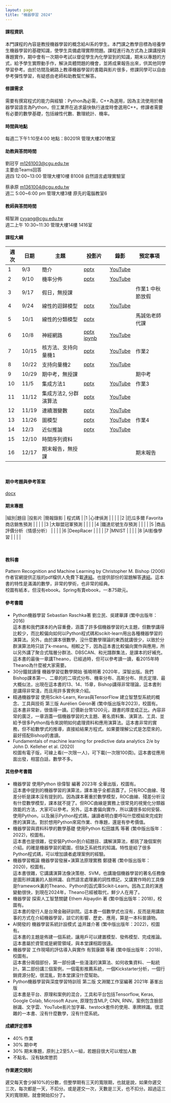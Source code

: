 ```yaml
---
layout: page
title: "機器學習 2024"
---
```

<!--AI2009-63655-->

#### 課程資訊
本門課程的內容是教授機器學習的概念給AI系的學生。本門課之教學目標為培養學生機器學習的基礎知識，使學生具備處理實際問題。課程進行為方式為上課講授與專題實作，期中會有一次期中考試以督促學生內化學習到的知識，期末以專題的方式，給予學生實際動手作，解決具體問題的機會，並將成果報告出來，供其他同學學習參考。由於坊間及網路上教導機器學習的書籍與影片很多，修課同學可以自由參考彈性學習，有疑惑由老師和助教幫忙解答。

#### 修課需求
需要有撰寫程式的能力與經驗：Python為必需，C++為選用，因為主流使用於機器學習語言為Python，但工業界在追求最快執行速度時會選用C++。修課者需要有必要的數學基礎，包括線性代數、數理統計、機率。

#### 時間與地點
每週二下午1:10至4:00 地點：B0201R 管理大樓201教室<br/>

#### 助教與答問時間
劉冠亨 m1261003@cgu.edu.tw<br/>
主要由Teams回答<br/>
週四 12:00~13:00 管理大樓10樓 B1008 自然語言處理實驗室<br/>

蔡承原 m1361004@cgu.edu.tw<br/>
週二 5:00~6:00 pm 管理大樓3樓 原先的電腦教室6  <br/>

#### 教師與答問時間
楊智淵 cyyang@cgu.edu.tw <br/>
週二上午 10:30~11:30 管理大樓14樓 1416室<br/>

#### 課程大綱

|週次|日期  |主題                       |投影片     |錄影         | 預定事項 |
|--- |---   |---                        |---         |---         |---       |
|1   |9/3   | 簡介                      | [pptx](https://www.dropbox.com/scl/fi/b02sm1q66wsf1ckr6fl9b/01.pptx?rlkey=fbh0aym0kmein5kh4sv9paoay&dl=0)           | [YouTube](https://youtu.be/4qVlixSXXBk)           |          |
|2   |9/10  | 機率分佈                  | [pptx](https://www.dropbox.com/scl/fi/dd2duyz0um7mdw6a3kpim/02.pptx?rlkey=gl6xzpko69mxks4ygqw3rmerb&dl=0)           | [YouTube](https://youtu.be/yUKJRTU0Te0)           |          |
|3   |9/17  | 假日，無授課              |            |            |作業1 中秋節放假|
|4   |9/24  | 線性的迴歸模型            | [pptx](https://www.dropbox.com/scl/fi/enyxgfpuebwpo9asecw4h/03.pptx?rlkey=qucuj7ubpmij9t5fyn99f22iz&dl=0)          | [YouTube](https://youtu.be/qhueEuHDxW8)           |         |
|5   |10/1  | 線性的分類模型             |[pptx](https://www.dropbox.com/scl/fi/lnwugoepr7h7znct8njcn/04.pptx?rlkey=ttcvsdoyadkun5o8ke0m38lfi&dl=0)          |                                                   |馬誠佑老師代課 |
|6   |10/8  | 神經網路                  | [pptx](https://www.dropbox.com/scl/fi/go1a6vikqcplsfckp5pf3/05.pptx?rlkey=i21ny1j5184v4shqs7k2jp9nn&dl=0) [ipynb](https://pytorch.org/tutorials/_downloads/4e865243430a47a00d551ca0579a6f6c/cifar10_tutorial.ipynb)                                                     | [YouTube](https://youtu.be/cGGlSlaq4kQ)          |     |
|7   |10/15 | 核方法、支持向量機1       | [pptx](https://www.dropbox.com/scl/fi/ctrbzjknfzoyn43hj1z7i/06.pptx?rlkey=7ntxjqhwdjg5xiurdvnyy0stt&dl=0)           | [YouTube](https://youtu.be/YVgX8fMr7FI)           |作業2      |
|8   |10/22 | 支持向量機2               | [pptx](https://www.dropbox.com/scl/fi/soo5bj6z9zqa5qvcw0fvz/07.pptx?rlkey=yeeqzosx1p7x1xbhr06q452h9&dl=0)          | [YouTube](https://youtu.be/2tT8xO9x2yQ)           |          |
|9   |10/29 | 期中考，無授課            |            |            |期中考    |
|10  |11/5  | 集成方法1                 |[pptx](https://changgunguniversity-my.sharepoint.com/:p:/g/personal/d000019097_cgu_edu_tw/EbAxe8h0YZNFsp8-Ymgr6doBg_4da9cH1BKZ7BYo8GYzHw?e=tkU9br)            | [YouTube](https://youtu.be/IiMsNQU0QzA)           |作業3     |
|11  |11/12 | 集成方法2, 分群演算法      | [pptx](https://changgunguniversity-my.sharepoint.com/:p:/g/personal/d000019097_cgu_edu_tw/EQtaC4XhEa9IsAb5xQm2jfMB3kY2FhrjKh9-NuqIn7e2_Q?e=bwHqD5)           | [YouTube](https://youtu.be/c8AS5Gc6Y38)           |          |
|12  |11/19 | 連續潛變數                | [pptx](https://changgunguniversity-my.sharepoint.com/:p:/g/personal/d000019097_cgu_edu_tw/ERowLX52ZPhKpyoSNiiJZR0BGhWXexoTg5IbufcC63xMmQ?e=0yQGMg)           | [YouTube](https://youtu.be/oxenyT_F7EU)           |          |
|13  |11/26 | 圖模型                    | [pptx](https://changgunguniversity-my.sharepoint.com/:p:/g/personal/d000019097_cgu_edu_tw/Ec8Lo0a-A6xFu91XiTNtyFIBKcvQR2ATP7DnHz7ODlGLXg?e=LHROQl)           | [YouTube](https://youtu.be/BFQJdZuDyNo)           |作業4     |
|14  |12/3  | 近似推論                  | [pptx](https://changgunguniversity-my.sharepoint.com/:p:/g/personal/d000019097_cgu_edu_tw/EeSAbtl4y8hIj_ONwZDegv4B2Dvu9Luw7xa3901xmmKyFA?e=FBSTKG)           | [YouTube](https://youtu.be/FqPMVuX-lAw)           |          |
|15  |12/10 | 時間序列資料              |            |            |          |
|16  |12/17 | 期末報告，無授課          |            |            |期末報告  |

<br/>

#### 期中考題與參考答案
[docx](https://changgunguniversity-my.sharepoint.com/:w:/g/personal/d000019097_cgu_edu_tw/ETiuXPNHEL1Mks3Vt9gk86UBtGfefubBKrWKpgjPJkTS-w?e=WaHmMD)

#### 期末專題

|組別|題目                          |投影片                  |簡報錄影 | 程式碼  |
|1   |心律偵測                      |                        |        |         |
|2   |厄瓜多爾 Favorita 商店銷售預測 |                        |        |         |
|3   |大聯盟冠軍預測                 |                        |        |         |
|4   |鐵達尼號⽣存預測               |                        |        |         |
|5   |商品評價分析（情感分析）        |                        |        |         |
|6   |DeepRacer                     |                        |        |         |
|7   |MNIST                         |                        |        |         |
|8   |AI影像學習                    |                        |        |         |

<br/>

#### 教科書
Pattern Recognition and Machine Learning by Christopher M. Bishop (2006)<br/>
作者官網提供正版的pdf檔供人免費下載[連結](https://www.microsoft.com/en-us/research/uploads/prod/2006/01/Bishop-Pattern-Recognition-and-Machine-Learning-2006.pdf)。也提供部份的習題解答[連結](https://www.microsoft.com/en-us/research/wp-content/uploads/2016/05/prml-web-sol-2009-09-08.pdf)。這本書的特性是滿滿的數學，非常的學術，也非常的經典。<br/>
校圖有紙本，但沒有ebook。Spring有賣ebook，一本75歐元。

#### 參考書籍
- Python機器學習 Sebastian Raschka著 劉立民、吳建華譯 (繁中出版年：2016) <br/>
這本書和我們課本的內容重疊，涵蓋了許多個機器學習的大主題，但數學講得比較少，而比較偏向如何以Python程式碼和scikit-learn用出各種機器學習的演算法。另外，由於課本很數學，沒什麼數學理論的東西就講很少，以致於分群演算法時只談了k-means。相較之下，因為這本書比較偏向實作與應用，所以另外講了聚合式階層分群法、DBSCAN、和光譜群集法，是課本的好補充。這本書的最後一章講Theano，已經過時，但可以參考讀一讀，看2015年時Theano為什麼被大家需要。
- 30分鐘就讀懂 機器學習從數學開始 張曉明著 2020年，深智出版。我們Bishop課本第一、二章的的二項式分布、機率分布、高斯分布、貝氏定理、最大概似法，出現在這本書的13、14、15章，Bishop講得非常理論，這本書則是講得非常淺，而且用許多實例來介紹。 </br>
- 精通機器學習 使用Scikit-Learn, Keras與TensorFlow 建立智慧型系統的概念、工具與技術 第三版 Aurélien Géron著 (繁中版出版年2023)，校圖有。</br>
這本書非常新，很值得一讀。訂價新台幣1200元，跟書的厚度成正比。內容非常的廣泛，一章涵蓋一個機器學習的大主題、著名資料集、演算法、工具、並給予很多Python指令來說明如何處理資料和應用演算法。這本書非常的實務，但不給數學式的推導，直接給結果方程式。如果要理解公式是怎麼來的，最好搭配Bishop的書讀。
- Fundamentals of machine learning for predictive data analytics 2/e by John D. Kelleher et al. (2020)<br/>
校圖有電子版，可線上看(一次限一人)，可下載(一次限100頁)。這本書從應用面出發，相當白話，數學不多。</br>

#### 其他參考書籍
- 機器學習 使用Python 徐偉智 編著 2023年 全華出版，校圖有。<br/>
這本書中提到的機器學習的演算法，課本幾乎全都涵蓋了。只有ROC曲線、殘差分析是課本沒有提到的。因為課本著重於數學模型，ROC曲線、殘差分析沒有什麼數學模型，課本就不提了。但ROC曲線是實務上很常見的視覺化分類器效能的方法，大家可以參考。另外，這本書偏向實作，所以講很多如何安裝、使用Python，以及展示Python程式碼，讓讀者明白要呼叫什麼模組來完成對應的演算法。對於想用Python來寫作業、作專題，還是有參考價值。
- 機器學習與資料科學的數學基礎 使用Python 松田雄馬 等著 (繁中版出版年：2022)，校圖有。<br/>
這本書也是很雜，從安裝Python到介紹題目、講解演算法，都挑了幾個案例介紹。的確是機器學習的範圍，但缺乏系統性的知識。特性是給了很多Python程式碼，可以增加讀者處理案例的經驗。
- 機器學習概論 機器學習發展+演算法原理實務 鄭捷著 (繁中版出版年：2020)，校圖有。<br/>
這本書很雜，它講講演算法像決策樹、SVM，也講幾個機器學習的著名任務像是圖形辨識裏的人臉辨識、自然語言處理裏的詞性標記，又講實作時的工具像是framework裏的Theano、Python的函式庫Scikit-Learn。因為工具的演進變動很快，到現在2024年，Theano已經被取代，鮮少人在用了。
- 機器學習 探索人工智慧關鍵 Ethem Alpaydin 著 (繁中版出版年：2018)，校圖有。<br/>
這本書的發行人是台灣金融研訓院。這本書一個數學式也沒有，反而是用講故事的方式在介紹機器學習，談它的影響、歷史、應用，算是一本科普讀物。
- AI開發的 機器學習系統計設模式 澁井雄介著 (繁中版出版年：2022)，校圖有。<br/>
這本書的主題是佈建一個系統，讓用戶可以建置模型、發佈模型、完成推論。這本書屬於資管或是網管領域，與本堂課相距很遠。
- 機器學習 工作現場的評估導入與實作 有賀康顕 等著 (繁中版出版年：2018)，校圖有。<br/>
這本書分兩個部份，第一部份講一些淺淺的演算法、如何收集資料、一點統計。第二部份講三個案例，一個電影推薦系統，一個Kickstarter分析，一個行銷資源分配，很混亂，對本堂課沒什麼幫助。
- Python機器學習與深度學習特訓班 第二版 文淵閣工作室編著 2021年 碁峯出版<br/>
這本書是平台、原理和案例的混合，工具和平台包括Tensorflow, Keras, Google Colab, Microsoft Azure, 原理包含MLP, CNN, RNN，案例包含臉部辦識、文字雲、YouTube影片加字幕、twstock套件的使用、車牌辨識。很混雜的一本書、沒有什麼數學，沒有什麼系統。

  
#### 成績評定標準
- 40% 作業
- 30% 期中考
- 30% 期末專題，原則上2至5人一組，若題目很大可以增加人數
- 不點名、沒有缺席懲罰

#### 作業遲交規則
遲交每天會少掉10%的分數，但整學期有三天的寬限期，也就是說，如果你遲交三次，每次都是一天，不扣分。或是遲交一次，天數是三天，也不扣分。超過這三天的寬限期，就會開始扣分了。

